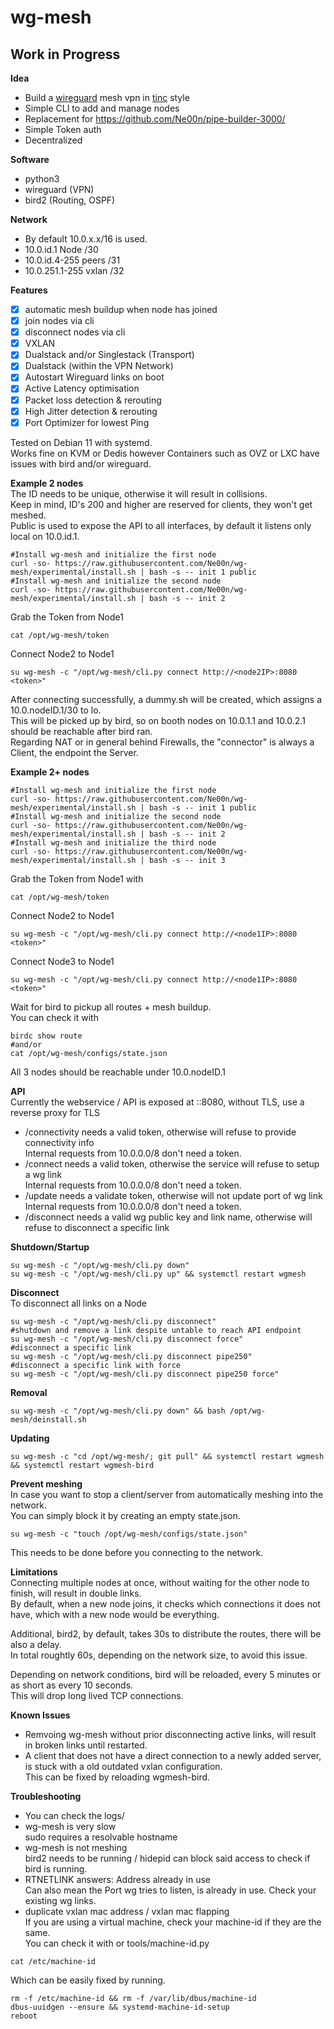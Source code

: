 # wg-mesh
## Work in Progress

**Idea**<br />
- Build a [wireguard](https://www.wireguard.com/) mesh vpn in [tinc](https://www.tinc-vpn.org/) style
- Simple CLI to add and manage nodes
- Replacement for https://github.com/Ne00n/pipe-builder-3000/
- Simple Token auth
- Decentralized

**Software**<br />
- python3
- wireguard (VPN)
- bird2 (Routing, OSPF)

**Network**<br />
- By default 10.0.x.x/16 is used.<br>
- 10.0.id.1 Node /30<br>
- 10.0.id.4-255 peers /31<br>
- 10.0.251.1-255 vxlan /32<br>

**Features**<br>
- [x] automatic mesh buildup when node has joined
- [x] join nodes via cli
- [x] disconnect nodes via cli
- [x] VXLAN
- [x] Dualstack and/or Singlestack (Transport)
- [x] Dualstack (within the VPN Network)
- [x] Autostart Wireguard links on boot
- [x] Active Latency optimisation
- [x] Packet loss detection & rerouting
- [x] High Jitter detection & rerouting
- [x] Port Optimizer for lowest Ping
 
Tested on Debian 11 with systemd.<br>
Works fine on KVM or Dedis however Containers such as OVZ or LXC have issues with bird and/or wireguard.<br>

**Example 2 nodes**<br>
The ID needs to be unique, otherwise it will result in collisions.<br>
Keep in mind, ID's 200 and higher are reserved for clients, they won't get meshed.<br>
Public is used to expose the API to all interfaces, by default it listens only local on 10.0.id.1.<br>
```
#Install wg-mesh and initialize the first node
curl -so- https://raw.githubusercontent.com/Ne00n/wg-mesh/experimental/install.sh | bash -s -- init 1 public
#Install wg-mesh and initialize the second node
curl -so- https://raw.githubusercontent.com/Ne00n/wg-mesh/experimental/install.sh | bash -s -- init 2
```
Grab the Token from Node1<br>
```
cat /opt/wg-mesh/token
```
Connect Node2 to Node1
```
su wg-mesh -c "/opt/wg-mesh/cli.py connect http://<node2IP>:8080 <token>"
```
After connecting successfully, a dummy.sh will be created, which assigns a 10.0.nodeID.1/30 to lo.<br>
This will be picked up by bird, so on booth nodes on 10.0.1.1 and 10.0.2.1 should be reachable after bird ran.<br>
Regarding NAT or in general behind Firewalls, the "connector" is always a Client, the endpoint the Server.<br>

**Example 2+ nodes**<br>
```
#Install wg-mesh and initialize the first node
curl -so- https://raw.githubusercontent.com/Ne00n/wg-mesh/experimental/install.sh | bash -s -- init 1 public
#Install wg-mesh and initialize the second node
curl -so- https://raw.githubusercontent.com/Ne00n/wg-mesh/experimental/install.sh | bash -s -- init 2
#Install wg-mesh and initialize the third node
curl -so- https://raw.githubusercontent.com/Ne00n/wg-mesh/experimental/install.sh | bash -s -- init 3
```
Grab the Token from Node1 with
```
cat /opt/wg-mesh/token
```
Connect Node2 to Node1
```
su wg-mesh -c "/opt/wg-mesh/cli.py connect http://<node1IP>:8080 <token>"
```
Connect Node3 to Node1
```
su wg-mesh -c "/opt/wg-mesh/cli.py connect http://<node1IP>:8080 <token>"
```
Wait for bird to pickup all routes + mesh buildup.<br>
You can check it with<br>
```
birdc show route
#and/or
cat /opt/wg-mesh/configs/state.json
```
All 3 nodes should be reachable under 10.0.nodeID.1<br>

**API**<br>
Currently the webservice / API is exposed at ::8080, without TLS, use a reverse proxy for TLS<br>
- /connectivity needs a valid token, otherwise will refuse to provide connectivity info<br>
Internal requests from 10.0.0.0/8 don't need a token.
- /connect needs a valid token, otherwise the service will refuse to setup a wg link<br>
Internal requests from 10.0.0.0/8 don't need a token.
- /update needs a validate token, otherwise will not update port of wg link<br>
Internal requests from 10.0.0.0/8 don't need a token.
- /disconnect needs a valid wg public key and link name, otherwise will refuse to disconnect a specific link<br>

**Shutdown/Startup**
```
su wg-mesh -c "/opt/wg-mesh/cli.py down"
su wg-mesh -c "/opt/wg-mesh/cli.py up" && systemctl restart wgmesh
```

**Disconnect**<br>
To disconnect all links on a Node
```
su wg-mesh -c "/opt/wg-mesh/cli.py disconnect"
#shutdown and remove a link despite untable to reach API endpoint
su wg-mesh -c "/opt/wg-mesh/cli.py disconnect force"
#disconnect a specific link
su wg-mesh -c "/opt/wg-mesh/cli.py disconnect pipe250"
#disconnect a specific link with force
su wg-mesh -c "/opt/wg-mesh/cli.py disconnect pipe250 force"
```

**Removal**
```
su wg-mesh -c "/opt/wg-mesh/cli.py down" && bash /opt/wg-mesh/deinstall.sh
```

**Updating**
```
su wg-mesh -c "cd /opt/wg-mesh/; git pull" && systemctl restart wgmesh && systemctl restart wgmesh-bird
```

**Prevent meshing**<br>
In case you want to stop a client/server from automatically meshing into the network.<br>
You can simply block it by creating an empty state.json.<br>
```
su wg-mesh -c "touch /opt/wg-mesh/configs/state.json"
```
This needs to be done before you connecting to the network.<br>

**Limitations**<br>
Connecting multiple nodes at once, without waiting for the other node to finish, will result in double links.<br>
By default, when a new node joins, it checks which connections it does not have, which with a new node would be everything.<br>

Additional, bird2, by default, takes 30s to distribute the routes, there will be also a delay.<br>
In total roughtly 60s, depending on the network size, to avoid this issue.<br>

Depending on network conditions, bird will be reloaded, every 5 minutes or as short as every 10 seconds.<br>
This will drop long lived TCP connections.

**Known Issues**<br>
- Remvoing wg-mesh without prior disconnecting active links, will result in broken links until restarted.<br>
- A client that does not have a direct connection to a newly added server, is stuck with a old outdated vxlan configuration.<br> 
This can be fixed by reloading wgmesh-bird.<br>

**Troubleshooting**
- You can check the logs/<br>
- wg-mesh is very slow<br>
sudo requires a resolvable hostname
- wg-mesh is not meshing<br>
bird2 needs to be running / hidepid can block said access to check if bird is running.<br>
- RTNETLINK answers: Address already in use<br>
Can also mean the Port wg tries to listen, is already in use. Check your existing wg links.<br>
- duplicate vxlan mac address / vxlan mac flapping<br>
If you are using a virtual machine, check your machine-id if they are the same.<br>
You can check it with or tools/machine-id.py<br>
```
cat /etc/machine-id
```
Which can be easily fixed by running.<br>
```
rm -f /etc/machine-id && rm -f /var/lib/dbus/machine-id
dbus-uuidgen --ensure && systemd-machine-id-setup
reboot
```